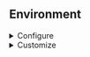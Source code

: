 ## Environment

<details><summary>Configure</summary>
<p>

If you run code on different devices (e.g. on your local machine and a gpu-cluster) it can make
sense to group all environment specific settings, e.g. paths or hyperparameters like the batch size,
to enable easy switching between them.
Different environments are stored in the *conifg/environment/* folder and can be used in the
following way.
To add you own environment look at the customization chapter. By default ``environment=local``.

````shell
python training.py environment=cluster
python training.py environment=local
````

</p>
 </details>

<details><summary>Customize</summary>
<p>

An environment config contains everything which is specific for the environment like paths or
specific parameters but also to reach environment specific behaviour by for example enable/disable
checkpoint saving or the
progressbar. Since the environment config is merged into the training config at last, you can
override all parameters from there. For adding a new environment config create a *custom_env.yaml*
file in *config/environment/* and adapt the following dummy:

````yaml
config/envrironment/custom_env.yaml
─────────────────────────────
#@package _global_

# Output directory for logs and checkpoints
LOGDIR: logs/
# Paths to datasets
paths:
  cityscapes: /home/.../Datasets/cityscapes
  VOC2010_Context: /home/.../Datasets/VOC2010_Context
  other_datasets: ...
# Whatever you need
CUSTOM_PATH: ...
Some_Parameter: ...
...
````

````shell
python training.py environment=custom_env
````

</p>
</details>